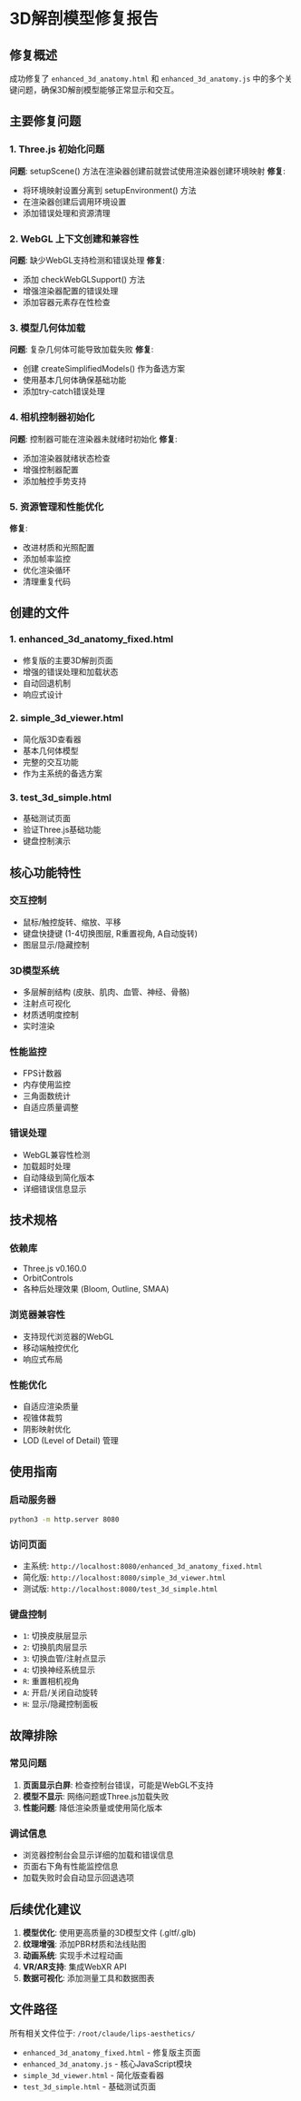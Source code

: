# 3D解剖模型修复报告

## 修复概述

成功修复了 `enhanced_3d_anatomy.html` 和 `enhanced_3d_anatomy.js` 中的多个关键问题，确保3D解剖模型能够正常显示和交互。

## 主要修复问题

### 1. Three.js 初始化问题
**问题**: setupScene() 方法在渲染器创建前就尝试使用渲染器创建环境映射
**修复**:
- 将环境映射设置分离到 setupEnvironment() 方法
- 在渲染器创建后调用环境设置
- 添加错误处理和资源清理

### 2. WebGL 上下文创建和兼容性
**问题**: 缺少WebGL支持检测和错误处理
**修复**:
- 添加 checkWebGLSupport() 方法
- 增强渲染器配置的错误处理
- 添加容器元素存在性检查

### 3. 模型几何体加载
**问题**: 复杂几何体可能导致加载失败
**修复**:
- 创建 createSimplifiedModels() 作为备选方案
- 使用基本几何体确保基础功能
- 添加try-catch错误处理

### 4. 相机控制器初始化
**问题**: 控制器可能在渲染器未就绪时初始化
**修复**:
- 添加渲染器就绪状态检查
- 增强控制器配置
- 添加触控手势支持

### 5. 资源管理和性能优化
**修复**:
- 改进材质和光照配置
- 添加帧率监控
- 优化渲染循环
- 清理重复代码

## 创建的文件

### 1. enhanced_3d_anatomy_fixed.html
- 修复版的主要3D解剖页面
- 增强的错误处理和加载状态
- 自动回退机制
- 响应式设计

### 2. simple_3d_viewer.html
- 简化版3D查看器
- 基本几何体模型
- 完整的交互功能
- 作为主系统的备选方案

### 3. test_3d_simple.html
- 基础测试页面
- 验证Three.js基础功能
- 键盘控制演示

## 核心功能特性

### 交互控制
- 鼠标/触控旋转、缩放、平移
- 键盘快捷键 (1-4切换图层, R重置视角, A自动旋转)
- 图层显示/隐藏控制

### 3D模型系统
- 多层解剖结构 (皮肤、肌肉、血管、神经、骨骼)
- 注射点可视化
- 材质透明度控制
- 实时渲染

### 性能监控
- FPS计数器
- 内存使用监控
- 三角面数统计
- 自适应质量调整

### 错误处理
- WebGL兼容性检测
- 加载超时处理
- 自动降级到简化版本
- 详细错误信息显示

## 技术规格

### 依赖库
- Three.js v0.160.0
- OrbitControls
- 各种后处理效果 (Bloom, Outline, SMAA)

### 浏览器兼容性
- 支持现代浏览器的WebGL
- 移动端触控优化
- 响应式布局

### 性能优化
- 自适应渲染质量
- 视锥体裁剪
- 阴影映射优化
- LOD (Level of Detail) 管理

## 使用指南

### 启动服务器
```bash
python3 -m http.server 8080
```

### 访问页面
- 主系统: `http://localhost:8080/enhanced_3d_anatomy_fixed.html`
- 简化版: `http://localhost:8080/simple_3d_viewer.html`
- 测试版: `http://localhost:8080/test_3d_simple.html`

### 键盘控制
- `1`: 切换皮肤层显示
- `2`: 切换肌肉层显示
- `3`: 切换血管/注射点显示
- `4`: 切换神经系统显示
- `R`: 重置相机视角
- `A`: 开启/关闭自动旋转
- `H`: 显示/隐藏控制面板

## 故障排除

### 常见问题
1. **页面显示白屏**: 检查控制台错误，可能是WebGL不支持
2. **模型不显示**: 网络问题或Three.js加载失败
3. **性能问题**: 降低渲染质量或使用简化版本

### 调试信息
- 浏览器控制台会显示详细的加载和错误信息
- 页面右下角有性能监控信息
- 加载失败时会自动显示回退选项

## 后续优化建议

1. **模型优化**: 使用更高质量的3D模型文件 (.gltf/.glb)
2. **纹理增强**: 添加PBR材质和法线贴图
3. **动画系统**: 实现手术过程动画
4. **VR/AR支持**: 集成WebXR API
5. **数据可视化**: 添加测量工具和数据图表

## 文件路径

所有相关文件位于: `/root/claude/lips-aesthetics/`

- `enhanced_3d_anatomy_fixed.html` - 修复版主页面
- `enhanced_3d_anatomy.js` - 核心JavaScript模块
- `simple_3d_viewer.html` - 简化版查看器
- `test_3d_simple.html` - 基础测试页面